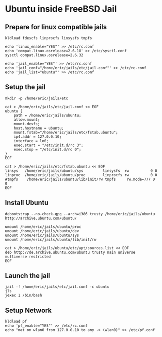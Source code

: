 # Ubuntu inside FreeBSD Jail

## Prepare for linux compatible jails

    kldload fdescfs linprocfs linsysfs tmpfs

    echo 'linux_enable="YES"' >> /etc/rc.conf
    echo 'compat.linux.osrelease=2.6.18' >> /etc/sysctl.conf
    sysctl compat.linux.osrelease=2.6.32

    echo 'jail_enable="YES"' >> /etc/rc.conf
    echo 'jail_conf="/home/eric/jails/etc/jail.conf"' >> /etc/rc.conf
    echo 'jail_list="ubuntu"' >> /etc/rc.conf

## Setup the jail

    mkdir -p /home/eric/jails/etc

    cat > /home/eric/jails/etc/jail.conf << EOF
    ubuntu {
	    path = /home/eric/jails/ubuntu;
	    allow.mount;
	    mount.devfs;
	    host.hostname = ubuntu;
	    mount.fstab="/home/eric/jails/etc/fstab.ubuntu";
	    ip4.addr = 127.0.0.10;
	    interface = lo0;
	    exec.start = "/etc/init.d/rc 3";
	    exec.stop = "/etc/init.d/rc 0";
    }
    EOF

    cat > /home/eric/jails/etc/fstab.ubuntu << EOF
    linsys   /home/eric/jails/ubuntu/sys         linsysfs  rw          0 0
    linproc  /home/eric/jails/ubuntu/proc        linprocfs rw          0 0
    #tmpfs    /home/eric/jails/ubuntu/lib/init/rw tmpfs     rw,mode=777 0 0
    EOF


## Install Ubuntu

    debootstrap --no-check-gpg --arch=i386 trusty /home/eric/jails/ubuntu http://archive.ubuntu.com/ubuntu/

    umount /home/eric/jails/ubuntu/proc
    umount /home/eric/jails/ubuntu/dev
    umount /home/eric/jails/ubuntu/sys
    umount /home/eric/jails/ubuntu/lib/init/rw

    cat > /home/eric/jails/ubuntu/etc/apt/sources.list << EOF
    deb http://de.archive.ubuntu.com/ubuntu trusty main universe multiverse restricted
    EOF

## Launch the jail

    jail -f /home/eric/jails/etc/jail.conf -c ubuntu
    jls
    jexec 1 /bin/bash


## Setup Network

    kldload pf
    echo 'pf_enable="YES"' >> /etc/rc.conf
    echo "nat on wlan0 from 127.0.0.10 to any -> (wlan0)" >> /etc/pf.conf
